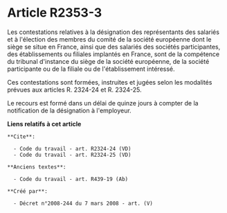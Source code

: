 # Article R2353-3

Les contestations relatives à la désignation des représentants des salariés et à l'élection des membres du comité de la
société européenne dont le siège se situe en France, ainsi que des salariés des sociétés participantes, des établissements ou
filiales implantés en France, sont de la compétence du tribunal d'instance du siège de la société européenne, de la société
participante ou de la filiale ou de l'établissement intéressé. 

Ces contestations sont formées, instruites et jugées selon les modalités prévues aux articles R. 2324-24 et R. 2324-25. 

Le recours est formé dans un délai de quinze jours à compter de la notification de la désignation à l'employeur.

**Liens relatifs à cet article**

	**Cite**:

	  - Code du travail - art. R2324-24 (VD)
	  - Code du travail - art. R2324-25 (VD)

	**Anciens textes**:

	  - Code du travail - art. R439-19 (Ab)

	**Créé par**:

	  - Décret n°2008-244 du 7 mars 2008 - art. (V)
